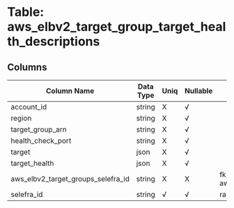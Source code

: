 # Table: aws_elbv2_target_group_target_health_descriptions

## Columns 

|  Column Name   |  Data Type  | Uniq | Nullable | Description | 
|  ----  | ----  | ----  | ----  | ---- | 
| account_id | string | X | √ |  | 
| region | string | X | √ |  | 
| target_group_arn | string | X | √ |  | 
| health_check_port | string | X | √ |  | 
| target | json | X | √ |  | 
| target_health | json | X | √ |  | 
| aws_elbv2_target_groups_selefra_id | string | X | X | fk to aws_elbv2_target_groups.selefra_id | 
| selefra_id | string | √ | √ | random id | 


